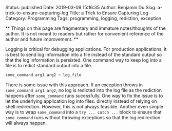 Status: published
Date: 2019-03-09 15:16:35
Author: Benjamin Du
Slug: a-trick-to-ensure-capturing-log
Title: a Trick to Ensure Capturing Log
Category: Programming
Tags: programming, logging, rediction, exception

**
Things on this page are fragmentary and immature notes/thoughts of the author.
It is not meant to readers but rather for convenient reference of the author and future improvement.
**

Logging is critical for debugging applications.
For production applications,
it is best to send log information into a file instead of the standard output
so that the log information is persisted.
One command way to keep log into a file is to redict standard output into a file.

```Bash
some_command arg1 arg2 > log_file
```

There is some issue with this approach. 
If an exception throws in `some_command arg1 arg2`,
no log is redicted into the log file
as the rediction happens after `some_command` runs sucessfully.
One way to fix the issue is to let the underlying application log into files. directly 
instead of relying on shell redirection. 
However, 
this is not always feasible. 
Another even simple way is to wrap `some_command` into a `try ... catch ...` block
to ensure that `some_command` runs without throwing exceptions
so that the log redirection will always happen.

